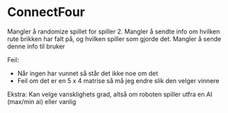 # ConnectFour

Mangler å randomize spillet for spiller 2.
Mangler å sendte info om hvilken rute brikken har falt på, og hvilken spiller som gjorde det.
Mangler å sende denne info til bruker

Feil: 
- Når ingen har vunnet så står det ikke noe om det
- Feil om det er en 5 x 4 matrise så må jeg endre slik den velger vinnere 

Ekstra:
Kan velge vansklighets grad, altså om roboten spiller utfra en AI (max/min ai) eller vanlig 
